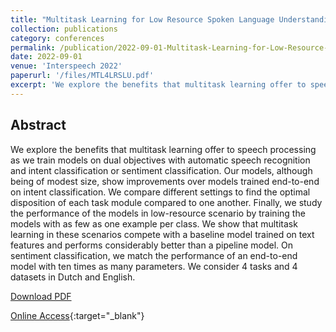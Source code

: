 ```yaml
---
title: "Multitask Learning for Low Resource Spoken Language Understanding"
collection: publications
category: conferences
permalink: /publication/2022-09-01-Multitask-Learning-for-Low-Resource-Spoken-Language-Understanding
date: 2022-09-01
venue: 'Interspeech 2022'
paperurl: '/files/MTL4LRSLU.pdf'
excerpt: 'We explore the benefits that multitask learning offer to speech processing as we train models on dual objectives with automatic speech recognition and intent classification or sentiment classification. Our models, although being of modest size, show improvements over models trained end-to-end on intent classification. We compare different settings to find the optimal disposition of each task module compared to one another. Finally, we study the performance of the models in low-resource scenario by training the models with as few as one example per class. We show that multitask learning in these scenarios compete with a baseline model trained on text features and performs considerably better than a pipeline model. On sentiment classification, we match the performance of an end-to-end model with ten times as many parameters. We consider 4 tasks and 4 datasets in Dutch and English.'
---
```


## Abstract
We explore the benefits that multitask learning offer to speech processing as we train models on dual objectives with automatic speech recognition and intent classification or sentiment classification. Our models, although being of modest size, show improvements over models trained end-to-end on intent classification. We compare different settings to find the optimal disposition of each task module compared to one another. Finally, we study the performance of the models in low-resource scenario by training the models with as few as one example per class. We show that multitask learning in these scenarios compete with a baseline model trained on text features and performs considerably better than a pipeline model. On sentiment classification, we match the performance of an end-to-end model with ten times as many parameters. We consider 4 tasks and 4 datasets in Dutch and English.

[Download PDF](/files/MTL4LRSLU.pdf)

[Online Access](https://doi.org/10.21437%2Finterspeech.2022-11401){:target="_blank"}
